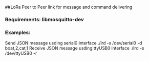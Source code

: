 ##LoRa Peer to Peer link for message and command delivering

### Requirements: libmosquitto-dev

### Examples:
Send JSON message usding serial0 interface
./lrd -s /dev/serial0 -d boat,2,cat,1
Receive JSON message usding ttyUSB0 interface
./lrd -s /dev/ttyUSB0 -r
